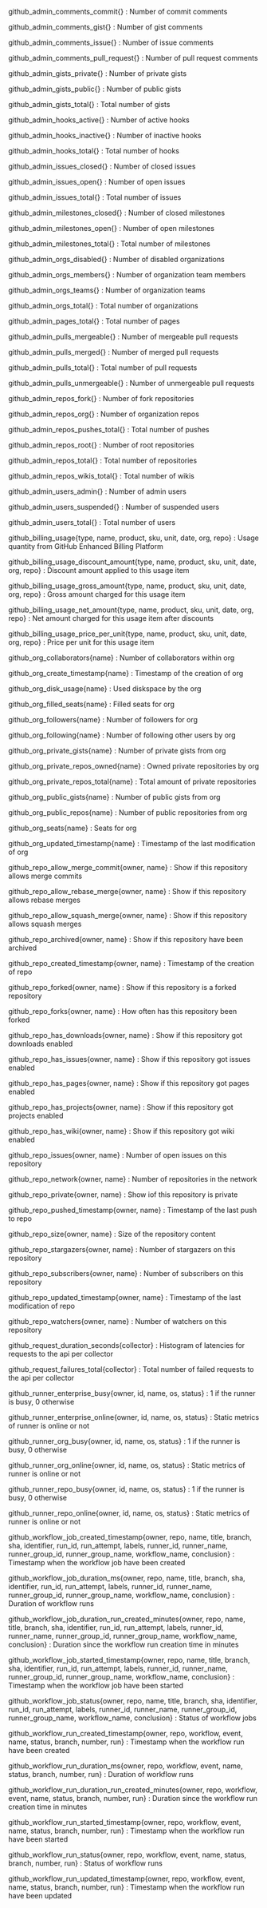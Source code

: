 github_admin_comments_commit{}
: Number of commit comments

github_admin_comments_gist{}
: Number of gist comments

github_admin_comments_issue{}
: Number of issue comments

github_admin_comments_pull_request{}
: Number of pull request comments

github_admin_gists_private{}
: Number of private gists

github_admin_gists_public{}
: Number of public gists

github_admin_gists_total{}
: Total number of gists

github_admin_hooks_active{}
: Number of active hooks

github_admin_hooks_inactive{}
: Number of inactive hooks

github_admin_hooks_total{}
: Total number of hooks

github_admin_issues_closed{}
: Number of closed issues

github_admin_issues_open{}
: Number of open issues

github_admin_issues_total{}
: Total number of issues

github_admin_milestones_closed{}
: Number of closed milestones

github_admin_milestones_open{}
: Number of open milestones

github_admin_milestones_total{}
: Total number of milestones

github_admin_orgs_disabled{}
: Number of disabled organizations

github_admin_orgs_members{}
: Number of organization team members

github_admin_orgs_teams{}
: Number of organization teams

github_admin_orgs_total{}
: Total number of organizations

github_admin_pages_total{}
: Total number of pages

github_admin_pulls_mergeable{}
: Number of mergeable pull requests

github_admin_pulls_merged{}
: Number of merged pull requests

github_admin_pulls_total{}
: Total number of pull requests

github_admin_pulls_unmergeable{}
: Number of unmergeable pull requests

github_admin_repos_fork{}
: Number of fork repositories

github_admin_repos_org{}
: Number of organization repos

github_admin_repos_pushes_total{}
: Total number of pushes

github_admin_repos_root{}
: Number of root repositories

github_admin_repos_total{}
: Total number of repositories

github_admin_repos_wikis_total{}
: Total number of wikis

github_admin_users_admin{}
: Number of admin users

github_admin_users_suspended{}
: Number of suspended users

github_admin_users_total{}
: Total number of users

github_billing_usage{type, name, product, sku, unit, date, org, repo}
: Usage quantity from GitHub Enhanced Billing Platform

github_billing_usage_discount_amount{type, name, product, sku, unit, date, org, repo}
: Discount amount applied to this usage item

github_billing_usage_gross_amount{type, name, product, sku, unit, date, org, repo}
: Gross amount charged for this usage item

github_billing_usage_net_amount{type, name, product, sku, unit, date, org, repo}
: Net amount charged for this usage item after discounts

github_billing_usage_price_per_unit{type, name, product, sku, unit, date, org, repo}
: Price per unit for this usage item

github_org_collaborators{name}
: Number of collaborators within org

github_org_create_timestamp{name}
: Timestamp of the creation of org

github_org_disk_usage{name}
: Used diskspace by the org

github_org_filled_seats{name}
: Filled seats for org

github_org_followers{name}
: Number of followers for org

github_org_following{name}
: Number of following other users by org

github_org_private_gists{name}
: Number of private gists from org

github_org_private_repos_owned{name}
: Owned private repositories by org

github_org_private_repos_total{name}
: Total amount of private repositories

github_org_public_gists{name}
: Number of public gists from org

github_org_public_repos{name}
: Number of public repositories from org

github_org_seats{name}
: Seats for org

github_org_updated_timestamp{name}
: Timestamp of the last modification of org

github_repo_allow_merge_commit{owner, name}
: Show if this repository allows merge commits

github_repo_allow_rebase_merge{owner, name}
: Show if this repository allows rebase merges

github_repo_allow_squash_merge{owner, name}
: Show if this repository allows squash merges

github_repo_archived{owner, name}
: Show if this repository have been archived

github_repo_created_timestamp{owner, name}
: Timestamp of the creation of repo

github_repo_forked{owner, name}
: Show if this repository is a forked repository

github_repo_forks{owner, name}
: How often has this repository been forked

github_repo_has_downloads{owner, name}
: Show if this repository got downloads enabled

github_repo_has_issues{owner, name}
: Show if this repository got issues enabled

github_repo_has_pages{owner, name}
: Show if this repository got pages enabled

github_repo_has_projects{owner, name}
: Show if this repository got projects enabled

github_repo_has_wiki{owner, name}
: Show if this repository got wiki enabled

github_repo_issues{owner, name}
: Number of open issues on this repository

github_repo_network{owner, name}
: Number of repositories in the network

github_repo_private{owner, name}
: Show iof this repository is private

github_repo_pushed_timestamp{owner, name}
: Timestamp of the last push to repo

github_repo_size{owner, name}
: Size of the repository content

github_repo_stargazers{owner, name}
: Number of stargazers on this repository

github_repo_subscribers{owner, name}
: Number of subscribers on this repository

github_repo_updated_timestamp{owner, name}
: Timestamp of the last modification of repo

github_repo_watchers{owner, name}
: Number of watchers on this repository

github_request_duration_seconds{collector}
: Histogram of latencies for requests to the api per collector

github_request_failures_total{collector}
: Total number of failed requests to the api per collector

github_runner_enterprise_busy{owner, id, name, os, status}
: 1 if the runner is busy, 0 otherwise

github_runner_enterprise_online{owner, id, name, os, status}
: Static metrics of runner is online or not

github_runner_org_busy{owner, id, name, os, status}
: 1 if the runner is busy, 0 otherwise

github_runner_org_online{owner, id, name, os, status}
: Static metrics of runner is online or not

github_runner_repo_busy{owner, id, name, os, status}
: 1 if the runner is busy, 0 otherwise

github_runner_repo_online{owner, id, name, os, status}
: Static metrics of runner is online or not

github_workflow_job_created_timestamp{owner, repo, name, title, branch, sha, identifier, run_id, run_attempt, labels, runner_id, runner_name, runner_group_id, runner_group_name, workflow_name, conclusion}
: Timestamp when the workflow job have been created

github_workflow_job_duration_ms{owner, repo, name, title, branch, sha, identifier, run_id, run_attempt, labels, runner_id, runner_name, runner_group_id, runner_group_name, workflow_name, conclusion}
: Duration of workflow runs

github_workflow_job_duration_run_created_minutes{owner, repo, name, title, branch, sha, identifier, run_id, run_attempt, labels, runner_id, runner_name, runner_group_id, runner_group_name, workflow_name, conclusion}
: Duration since the workflow run creation time in minutes

github_workflow_job_started_timestamp{owner, repo, name, title, branch, sha, identifier, run_id, run_attempt, labels, runner_id, runner_name, runner_group_id, runner_group_name, workflow_name, conclusion}
: Timestamp when the workflow job have been started

github_workflow_job_status{owner, repo, name, title, branch, sha, identifier, run_id, run_attempt, labels, runner_id, runner_name, runner_group_id, runner_group_name, workflow_name, conclusion}
: Status of workflow jobs

github_workflow_run_created_timestamp{owner, repo, workflow, event, name, status, branch, number, run}
: Timestamp when the workflow run have been created

github_workflow_run_duration_ms{owner, repo, workflow, event, name, status, branch, number, run}
: Duration of workflow runs

github_workflow_run_duration_run_created_minutes{owner, repo, workflow, event, name, status, branch, number, run}
: Duration since the workflow run creation time in minutes

github_workflow_run_started_timestamp{owner, repo, workflow, event, name, status, branch, number, run}
: Timestamp when the workflow run have been started

github_workflow_run_status{owner, repo, workflow, event, name, status, branch, number, run}
: Status of workflow runs

github_workflow_run_updated_timestamp{owner, repo, workflow, event, name, status, branch, number, run}
: Timestamp when the workflow run have been updated
